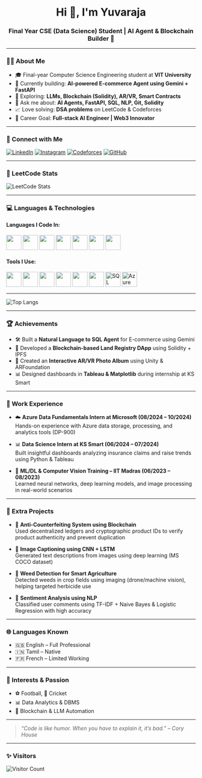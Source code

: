 <h1 align="center">Hi 👋, I'm Yuvaraja</h1>
<h3 align="center">Final Year CSE (Data Science) Student | AI Agent & Blockchain Builder 🚀</h3>

<p align="center">
  

</p>

---

### 👨‍💻 About Me

- 🎓 Final-year Computer Science Engineering student at **VIT University**
- 🔭 Currently building: **AI-powered E-commerce Agent using Gemini + FastAPI**
- 🧠 Exploring: **LLMs, Blockchain (Solidity), AR/VR, Smart Contracts**
- 💬 Ask me about: **AI Agents, FastAPI, SQL, NLP, Git, Solidity**
- 📈 Love solving: **DSA problems** on LeetCode & Codeforces
- 🎯 Career Goal: **Full-stack AI Engineer | Web3 Innovator**

---

### 🔗 Connect with Me

[![LinkedIn](https://img.shields.io/badge/LinkedIn-blue?style=flat&logo=linkedin)](https://www.linkedin.com/in/yuvaraj-m-4631592a6/)
[![Instagram](https://img.shields.io/badge/Instagram-E4405F?style=flat&logo=instagram&logoColor=white)](https://www.instagram.com/yuvaraj_493/)
[![Codeforces](https://img.shields.io/badge/Codeforces-orange?style=flat&logo=codeforces)](https://codeforces.com/profile/Yuvaraja_493)
[![GitHub](https://img.shields.io/badge/GitHub-100000?style=flat&logo=github&logoColor=white)](https://github.com/Yuvaraja-M)

---

### 🧠 LeetCode Stats

![LeetCode Stats](https://leetcard.jacoblin.cool/Yuvaraja_M493?theme=light&font=Licorice)

---

### 💻 Languages & Technologies

#### Languages I Code In:
<p align="left">
  <img src="https://img.icons8.com/color/48/000000/python.png" width="40"/>
  <img src="https://img.icons8.com/color/48/000000/c-programming.png" width="40"/>
  <img src="https://img.icons8.com/color/48/000000/c-plus-plus-logo.png" width="40"/>
  <img src="https://img.icons8.com/color/48/000000/java-coffee-cup-logo.png" width="40"/>
  <img src="https://img.icons8.com/color/48/000000/javascript.png" width="40"/>
  <img src="https://img.icons8.com/color/48/000000/html-5.png" width="40"/>
  <img src="https://img.icons8.com/color/48/000000/css3.png" width="40"/>
</p>

#### Tools I Use:
<p align="left">
  <img src="https://img.icons8.com/fluency/48/000000/visual-studio-code-2019.png" width="40"/>
  <img src="https://img.icons8.com/color/48/000000/git.png" width="40"/>
  <img src="https://img.icons8.com/ios-filled/50/000000/github.png" width="40"/>
  <img src="https://img.icons8.com/color/48/000000/figma.png" width="40"/>
  <img src="https://img.icons8.com/color/48/000000/adobe-xd.png" width="40"/>
  <img src="https://img.icons8.com/fluency/48/000000/netlify.png" width="40"/>
  <img src="https://img.icons8.com/ios-filled/50/1A1A1A/sql.png" width="40" alt="SQL"/>
  <img src="https://img.icons8.com/color/48/000000/azure-1.png" width="40" alt="Azure Cloud"/>
</p>


---

![Top Langs](https://github-readme-stats.vercel.app/api/top-langs/?username=Yuvaraja-M&layout=compact&theme=radical)

---

### 🏆 Achievements

- 🛠️ Built a **Natural Language to SQL Agent** for E-commerce using Gemini
- 🔐 Developed a **Blockchain-based Land Registry DApp** using Solidity + IPFS
- 🧠 Created an **Interactive AR/VR Photo Album** using Unity & ARFoundation
- 📊 Designed dashboards in **Tableau & Matplotlib** during internship at KS Smart
---

### 💼 Work Experience

- ☁️ **Azure Data Fundamentals Intern at Microsoft (08/2024 – 10/2024)**  
  Hands-on experience with Azure data storage, processing, and analytics tools (DP-900)

- 📊 **Data Science Intern at KS Smart (06/2024 – 07/2024)**  
  Built insightful dashboards analyzing insurance claims and raise trends using Python & Tableau

- 🧠 **ML/DL & Computer Vision Training – IIT Madras (06/2023 – 08/2023)**  
  Learned neural networks, deep learning models, and image processing in real-world scenarios

---

### 📂 Extra Projects

- 🧾 **Anti-Counterfeiting System using Blockchain**  
  Used decentralized ledgers and cryptographic product IDs to verify product authenticity and prevent duplication

- 🧠 **Image Captioning using CNN + LSTM**  
  Generated text descriptions from images using deep learning (MS COCO dataset)

- 🌿 **Weed Detection for Smart Agriculture**  
  Detected weeds in crop fields using imaging (drone/machine vision), helping targeted herbicide use

- 💬 **Sentiment Analysis using NLP**  
  Classified user comments using TF-IDF + Naive Bayes & Logistic Regression with high accuracy

---

### 🌐 Languages Known

- 🇬🇧 English – Full Professional  
- 🇮🇳 Tamil – Native  
- 🇫🇷 French – Limited Working

---

### 🎯 Interests & Passion

- ⚽ Football, 🏏 Cricket  
- 📊 Data Analytics & DBMS  
- 🔗 Blockchain & LLM Automation

---

> *“Code is like humor. When you have to explain it, it’s bad.” – Cory House*

---

### ✨ Visitors
![Visitor Count](https://komarev.com/ghpvc/?username=Yuvaraja-M&color=brightgreen)
